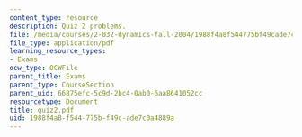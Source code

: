 ```yaml
---
content_type: resource
description: Quiz 2 problems.
file: /media/courses/2-032-dynamics-fall-2004/1988f4a8f544775bf49cade7c0a4889a_quiz2.pdf
file_type: application/pdf
learning_resource_types:
- Exams
ocw_type: OCWFile
parent_title: Exams
parent_type: CourseSection
parent_uid: 66875efc-5c9d-2bc4-0ab0-6aa8641052cc
resourcetype: Document
title: quiz2.pdf
uid: 1988f4a8-f544-775b-f49c-ade7c0a4889a
---
```

